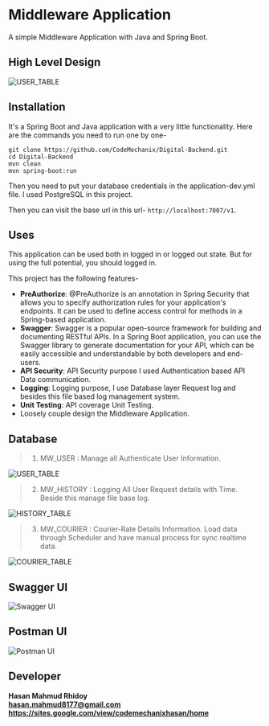 # Middleware Application

A simple Middleware Application with Java and Spring Boot.

## High Level Design

![USER_TABLE](https://raw.githubusercontent.com/CodeMechanix/Digital-Middleware-Backend/main/images/Middleware_Application_High_Level_Design.PNG?token=GHSAT0AAAAAAB2DE37ET2U555D62GHIUDKYY7EC7JQ)

## Installation

It's a Spring Boot and Java application with a very little functionality. Here are the commands you need to run one by
one-

```
git clone https://github.com/CodeMechanix/Digital-Backend.git
cd Digital-Backend
mvn clean
mvn spring-boot:run
```

Then you need to put your database credentials in the application-dev.yml file. I used PostgreSQL in this project.

Then you can visit the base url in this url- `http://localhost:7007/v1`.

## Uses

This application can be used both in logged in or logged out state. But for using the full potential, you should logged
in.

This project has the following features-

- **PreAuthorize**: @PreAuthorize is an annotation in Spring Security that allows you to specify authorization rules for
  your application's endpoints. It can be used to define access control for methods in a Spring-based application.
- **Swagger**: Swagger is a popular open-source framework for building and documenting RESTful APIs. In a Spring Boot
  application, you can use the Swagger library to generate documentation for your API, which can be easily accessible
  and understandable by both developers and end-users.
- **API Security**: API Security purpose I used Authentication based API Data communication.
- **Logging**: Logging purpose, I use Database layer Request log and besides this file based log management system.
- **Unit Testing**: API coverage Unit Testing.
- Loosely couple design the Middleware Application.

## Database

> 1. MW_USER : Manage all Authenticate User Information.

![USER_TABLE](https://raw.githubusercontent.com/CodeMechanix/Digital-Middleware-Backend/main/images/USER_TABLE.PNG?token=GHSAT0AAAAAAB2DE37ET2U555D62GHIUDKYY7EC7JQ)

> 2. MW_HISTORY : Logging All User Request details with Time. Beside this manage file base log. 

![HISTORY_TABLE](https://raw.githubusercontent.com/CodeMechanix/Digital-Middleware-Backend/main/images/HISTORY_TABLE.PNG?token=GHSAT0AAAAAAB2DE37ET2U555D62GHIUDKYY7EC7JQ)

> 3. MW_COURIER : Courier-Rate Details Information. Load data through Scheduler and have manual process for sync
     realtime data.

![COURIER_TABLE](https://raw.githubusercontent.com/CodeMechanix/Digital-Middleware-Backend/main/images/COURIER_TABLE.PNG?token=GHSAT0AAAAAAB2DE37ET2U555D62GHIUDKYY7EC7JQ)

## Swagger UI

![Swagger UI](https://raw.githubusercontent.com/CodeMechanix/Digital-Middleware-Backend/main/images/Swagger-UI.PNG?token=GHSAT0AAAAAAB2DE37ET2U555D62GHIUDKYY7EC7JQ)

## Postman UI
![Postman UI](https://raw.githubusercontent.com/CodeMechanix/Digital-Middleware-Backend/main/images/Postman-UI.PNG?token=GHSAT0AAAAAAB2DE37ET2U555D62GHIUDKYY7EC7JQ)

## Developer

**Hasan Mahmud Rhidoy<br>
hasan.mahmud8177@gmail.com<br>
<https://sites.google.com/view/codemechanixhasan/home>**
